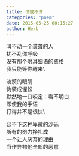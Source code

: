 ```yaml
---
title: 试或不试
categories: "poem"
date: 2015-05-25 00:15:27
author: Herb
---
```

叫不动一个装聋的人\
扰不乱你呼吸\
没有那个附耳细语的资格\
我只能等你醒来\

淡漠的眼睛\
伪装成惺忪\
默然地一口咬定：看不明白\
即使我的手语\
打得并不是很快\

容不下这种卑微的沙砾\
所有的努力挣扎成\
一个让人厌弃的理由\
当作异物他全部的恶意